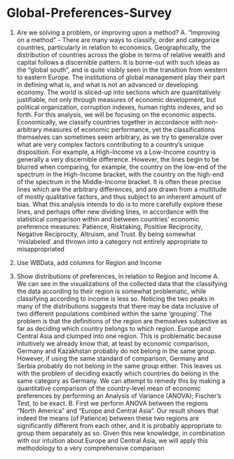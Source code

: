 # Global-Preferences-Survey

1. Are we solving a problem, or improving upon a method?
    A. “Improving on a method” - There are many ways to classify, order and categorize countries, particularly in relation to economics. Geographically, the distribution of countries across the globe in terms of relative wealth and capital follows a discernible pattern. It is borne-out with such ideas as the “global south”, and is quite visibly seen in the transition from western to eastern Europe. The institutions of global management play their part in defining what is, and what is not an advanced or developing economy. The world is sliced-up into sections which are quantitatively justifiable, not only through measures of economic development, but political organization, corruption indexes, human rights indexes, and so forth. For this analysis, we will be focusing on the economic aspects. Economically, we classify countries together in accordance with non-arbitrary measures of economic performance, yet the classifications themselves can sometimes seem arbitrary, as we try to generalize over what are very complex factors contributing to a country’s unique disposition. For example, a High-Income vs a Low-Income country is generally a very discernible difference. However, the lines begin to be blurred when comparing, for example, the country on the low-end of the spectrum in the High-Income bracket, with the country on the high-end of the spectrum in the Middle-Income bracket. It is often these precise lines which are the arbitrary differences, and are drawn from a multitude of mostly qualitative factors, and thus subject to an inherent amount of bias. What this analysis intends to do is to more carefully explore these lines, and perhaps offer new dividing lines, in accordance with the statistical comparison within and between countries’ economic preference measures: Patience, Risktaking, Positive Reciprocity, Negative Reciprocity, Altruism, and Trust. By being somewhat ‘mislabeled’ and thrown into a category not entirely appropriate to misappropriated

2. Use WBData, add columns for Region and Income

3. Show distributions of preferences, in relation to Region and Income
    A. We can see in the visualizations of the collected data that the classifying the data according to their region is somewhat problematic, while classifying according to income is less so. Noticing the two peaks in many of the distributions suggests that there may be data inclusive of two different populations combined within the same ‘grouping’. The problem is that the definitions of the region are themselves subjective as far as deciding which country belongs to which region. Europe and Central Asia and clumped into one region. This is problematic because intuitively we already know that, at least by economic comparison, Germany and Kazakhstan probably do not belong in the same group. However, if using the same standard of comparison, Germany and Serbia probably do not belong in the same group either. This leaves us with the problem of deciding exactly which countries do belong in the same category as Germany. We can attempt to remedy this by making a quantitative comparison of the country-level mean of economic preferences by performing an Analysis of Variance (ANOVA); Fischer’s Test, to be exact. 
    B. First we perform ANOVA between the regions “North America” and “Europe and Central Asia”. Our result shows that indeed the means (of Patience) between these two regions are significantly different from each other, and it is probably appropriate to group them separately as so. Given this new knowledge, in combination with our intuition about Europe and Central Asia, we will apply this methodology to a very comprehensive comparison
